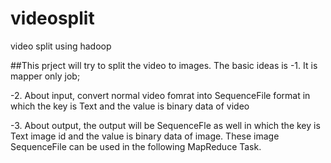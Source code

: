 # videosplit
video split using hadoop

##This prject will try to split the video to images. The basic ideas is 
-1. It is mapper only job;

-2. About input, convert normal video fomrat into SequenceFile format in which the key is Text and the value is binary data of video

-3. About output, the output will be SequenceFle as well in which the key is Text image id and the value is binary data of image. These image SequenceFile can be used in the following MapReduce Task.
